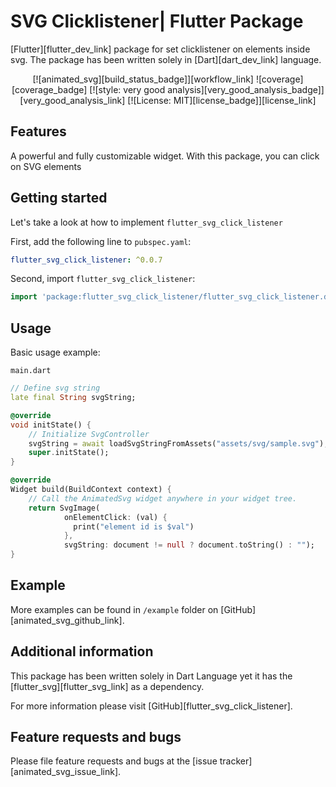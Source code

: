 # SVG Clicklistener| Flutter Package

[Flutter][flutter_dev_link] package for set clicklistener on elements inside svg. The package has been written solely in [Dart][dart_dev_link] language.

<div align="center">

[![animated_svg][build_status_badge]][workflow_link]
![coverage][coverage_badge]
[![style: very good analysis][very_good_analysis_badge]][very_good_analysis_link]
[![License: MIT][license_badge]][license_link]

</div>


## Features

A powerful and fully customizable widget. With this package, you can click on SVG  elements

## Getting started

Let's take a look at how to implement `flutter_svg_click_listener`

First, add the following line to `pubspec.yaml`:
```yaml
flutter_svg_click_listener: ^0.0.7
```

Second, import `flutter_svg_click_listener`:
```dart
import 'package:flutter_svg_click_listener/flutter_svg_click_listener.dart';
```

## Usage

Basic usage example: 

`main.dart`
```dart
// Define svg string
late final String svgString;

@override
void initState() {
    // Initialize SvgController
    svgString = await loadSvgStringFromAssets("assets/svg/sample.svg");
    super.initState();
}

@override
Widget build(BuildContext context) {
    // Call the AnimatedSvg widget anywhere in your widget tree.
    return SvgImage(
            onElementClick: (val) {
              print("element id is $val")
            },
            svgString: document != null ? document.toString() : "");
}
```

## Example

More examples can be found in `/example` folder on [GitHub][animated_svg_github_link]. 

## Additional information

This package has been written solely in Dart Language yet it has the [flutter_svg][flutter_svg_link] as a dependency.

For more information please visit [GitHub][flutter_svg_click_listener].

## Feature requests and bugs

Please file feature requests and bugs at the [issue tracker][animated_svg_issue_link].
